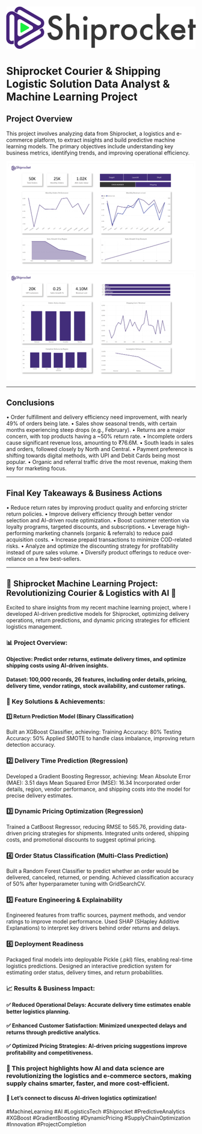 ![Shiprocket](https://github.com/prasadmjadhav2/Shiprocket_Data_Analyst_Project/blob/main/shiprocket.svg)

# Shiprocket Courier & Shipping Logistic Solution Data Analyst & Machine Learning Project


## Project Overview
This project involves analyzing data from Shiprocket, a logistics and e-commerce platform, to extract insights and build predictive machine learning models. The primary objectives include understanding key business metrics, identifying trends, and improving operational efficiency.

![dashboard_page_1](https://github.com/prasadmjadhav2/Shiprocket_Data_Analyst_Project/blob/main/dashboard_page_1.jpg)
![dashboard_page_2](https://github.com/prasadmjadhav2/Shiprocket_Data_Analyst_Project/blob/main/dashboard_page_2.jpg)

---

## Conclusions
• Order fulfillment and delivery efficiency need improvement, with nearly 49% of
orders being late.
• Sales show seasonal trends, with certain months experiencing steep drops (e.g.,
February).
• Returns are a major concern, with top products having a ~50% return rate.
• Incomplete orders cause significant revenue loss, amounting to ₹76.6M.
• South leads in sales and orders, followed closely by North and Central.
• Payment preference is shifting towards digital methods, with UPI and Debit Cards
being most popular.
• Organic and referral traffic drive the most revenue, making them key for marketing
focus.

---

## Final Key Takeaways & Business Actions
• Reduce return rates by improving product quality and enforcing stricter return
policies.
• Improve delivery efficiency through better vendor selection and AI-driven route
optimization.
• Boost customer retention via loyalty programs, targeted discounts, and
subscriptions.
• Leverage high-performing marketing channels (organic & referrals) to reduce paid
acquisition costs.
• Increase prepaid transactions to minimize COD-related risks.
• Analyze and optimize the discounting strategy for profitability instead of pure sales
volume.
• Diversify product offerings to reduce over-reliance on a few best-sellers.

---

## 🚚 Shiprocket Machine Learning Project: Revolutionizing Courier & Logistics with AI 🚚

Excited to share insights from my recent machine learning project, where I developed AI-driven predictive models for Shiprocket, optimizing delivery operations, return predictions, and dynamic pricing strategies for efficient logistics management.

### 📊 Project Overview:

#### Objective: Predict order returns, estimate delivery times, and optimize shipping costs using AI-driven insights.
#### Dataset: 100,000 records, 26 features, including order details, pricing, delivery time, vendor ratings, stock availability, and customer ratings.

### 🚀 Key Solutions & Achievements:

#### 1️⃣ Return Prediction Model (Binary Classification)
Built an XGBoost Classifier, achieving:
Training Accuracy: 80%
Testing Accuracy: 50%
Applied SMOTE to handle class imbalance, improving return detection accuracy.

### 2️⃣ Delivery Time Prediction (Regression)
Developed a Gradient Boosting Regressor, achieving:
Mean Absolute Error (MAE): 3.51 days
Mean Squared Error (MSE): 16.34
Incorporated order details, region, vendor performance, and shipping costs into the model for precise delivery estimates.

### 3️⃣ Dynamic Pricing Optimization (Regression)
Trained a CatBoost Regressor, reducing RMSE to 565.76, providing data-driven pricing strategies for shipments.
Integrated units ordered, shipping costs, and promotional discounts to suggest optimal pricing.

### 4️⃣ Order Status Classification (Multi-Class Prediction)
Built a Random Forest Classifier to predict whether an order would be delivered, canceled, returned, or pending.
Achieved classification accuracy of 50% after hyperparameter tuning with GridSearchCV.

### 5️⃣ Feature Engineering & Explainability
Engineered features from traffic sources, payment methods, and vendor ratings to improve model performance.
Used SHAP (SHapley Additive Explanations) to interpret key drivers behind order returns and delays.

### 6️⃣ Deployment Readiness
Packaged final models into deployable Pickle (.pkl) files, enabling real-time logistics predictions.
Designed an interactive prediction system for estimating order status, delivery times, and return probabilities.

### 📈 Results & Business Impact:
#### ✅ Reduced Operational Delays: Accurate delivery time estimates enable better logistics planning.
#### ✅ Enhanced Customer Satisfaction: Minimized unexpected delays and returns through predictive analytics.
#### ✅ Optimized Pricing Strategies: AI-driven pricing suggestions improve profitability and competitiveness.

### 🚀 This project highlights how AI and data science are revolutionizing the logistics and e-commerce sectors, making supply chains smarter, faster, and more cost-efficient.

#### 🔗 Let’s connect to discuss AI-driven logistics optimization!

#MachineLearning #AI #LogisticsTech #Shiprocket #PredictiveAnalytics #XGBoost #GradientBoosting #DynamicPricing #SupplyChainOptimization #Innovation #ProjectCompletion
